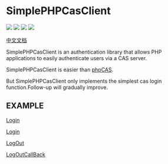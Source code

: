 SimplePHPCasClient
====

![](https://img.shields.io/travis/php-v/symfony/symfony.svg)
![](https://img.shields.io/teamcity/codebetter/bt428.svg)
![](https://img.shields.io/readthedocs/pip/stable.svg)
![](https://img.shields.io/dub/l/vibe-d.svg)

[中文文档](doc/README_CN.md)

SimplePHPCasClient is an authentication library that allows PHP applications to easily authenticate users via a CAS server.

SimplePHPCasClient is easier than [phpCAS](https://github.com/apereo/phpCAS).

But SimplePHPCasClient only implements the simplest cas login function.Follow-up will gradually improve.

## EXAMPLE

[Login](doc/example/login.php)

[Login](doc/example/login.php)

[LogOut](doc/example/logout.php)

[LogOutCallBack](doc/example/logout_callback.php)

